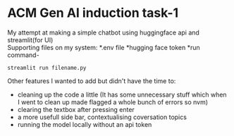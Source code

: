 # ACM Gen AI induction task-1
My attempt at making a simple chatbot using huggingface api and streamlit(for UI) <br>
Supporting files on my system: 
*.env file
*hugging face token
*run command- 
```
streamlit run filename.py
```
Other features I wanted to add but didn't have the time to:
* cleaning up the code a little (It has some unnecessary stuff which when I went to clean up made flagged a whole bunch of errors so nvm)
* clearing the textbox after pressing enter
* a more usefull side bar, contextualising coversation topics
* running the model locally without an api token
  

